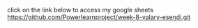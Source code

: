 click on the link below to access my google sheets
https://github.com/Powerlearnproject/week-8-valary-esendi.git
